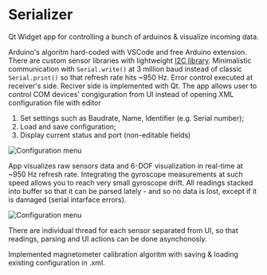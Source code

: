 # Serializer
Qt Widget app for controlling a bunch of arduinos &amp; visualize incoming data.

Arduino's algoritm hard-coded with VSCode and free Arduino extension. There are custom sensor libraries with lightweight [I2C library](http://dsscircuits.com/articles/arduino-i2c-master-library). Minimalistic communication with `Serial.write()` at 3 million baud instead of classic `Serial.print()` so that refresh rate hits ~950 Hz. Error control executed at receiver's side.
Reciver side is implemented with Qt. The app allows user to control COM devices' congiguration from UI instead of opening XML configuration file with editor
1. Set settings such as Baudrate, Name, Identifier (e.g. Serial number);
2. Load and save configuration;
3. Display current status and port (non-editable fields)

![Configuration menu](https://github.com/Rukakuka/Serializer/blob/master/img/config_example.PNG)

App visualizes raw sensors data and 6-DOF visualization in real-time at ~950 Hz refresh rate. Integrating the gyroscope measurements at such speed allows you to reach very small gyroscope drift. All readings stacked into buffer so that it can be parsed lately - and so no data is lost, except if it is damaged (serial intarface errors).

![Configuration menu](https://github.com/Rukakuka/Serializer/blob/master/img/imu_example.GIF)

There are individual thread for each sensor separated from UI, so that readings, parsing and UI actions can be done asynchonosly.

Implemented magnetometer calibration algoritm with saving & loading existing configuration in .xml.
